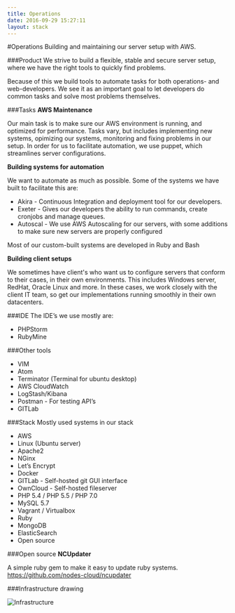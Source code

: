 ```yaml
---
title: Operations
date: 2016-09-29 15:27:11
layout: stack
---
```

#Operations
Building and maintaining our server setup with AWS.

###Product
We strive to build a flexible, stable and secure server setup, where we have the right tools to quickly find problems.

Because of this we build tools to automate tasks for both operations- and web-developers. We see it as an important goal to let developers do common tasks and solve most problems themselves.

###Tasks
**AWS Maintenance**

Our main task is to make sure our AWS environment is running, and optimized for performance. Tasks vary, but includes implementing new systems, opimizing our systems, monitoring and fixing problems in our setup. In order for us to facilitate automation, we use puppet, which streamlines server configurations.

**Building systems for automation**

We want to automate as much as possible. Some of the systems we have built to facilitate this are:

- Akira - Continuous Integration and deployment tool for our developers.
- Exeter - Gives our developers the ability to run commands, create cronjobs and manage queues.
- Autoscal - We use AWS Autoscaling for our servers, with some additions to make sure new servers are properly configured

Most of our custom-built systems are developed in Ruby and Bash

**Building client setups**

We sometimes have client's who want us to configure servers that conform to their cases, in their own environments. This includes Windows server, RedHat, Oracle Linux and more.
In these cases, we work closely with the client IT team, so get our implementations running smoothly in their own datacenters.

###IDE
The IDE’s we use mostly are:
- PHPStorm
- RubyMine

###Other tools
- VIM
- Atom
- Terminator (Terminal for ubuntu desktop)
- AWS CloudWatch
- LogStash/Kibana
- Postman - For testing API’s
- GITLab

###Stack
Mostly used systems in our stack

- AWS
- Linux (Ubuntu server)
- Apache2
- NGinx
- Let’s Encrypt
- Docker
- GITLab - Self-hosted git GUI interface
- OwnCloud - Self-hosted fileserver
- PHP 5.4 / PHP 5.5 / PHP 7.0
- MySQL 5.7
- Vagrant / Virtualbox
- Ruby
- MongoDB
- ElasticSearch
- Open source

###Open source
**NCUpdater**

A simple ruby gem to make it easy to update ruby systems.
https://github.com/nodes-cloud/ncupdater

###Infrastructure drawing

![Infrastructure](https://d1gwekl0pol55k.cloudfront.net/image/baas/translate_values/nodes-cloud-v0-5_IcTvrdDdNo.png)

